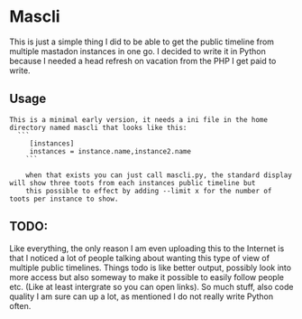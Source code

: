 # Mascli
 This is just a simple thing I did to be able to get the public timeline from multiple mastadon instances in one go. I decided to write it in Python because I needed a head refresh on vacation from the PHP I get paid to write. 

## Usage
	This is a minimal early version, it needs a ini file in the home directory named mascli that looks like this:
	  ```
		 [instances]
		 instances = instance.name,instance2.name
		```

		when that exists you can just call mascli.py, the standard display will show three toots from each instances public timeline but
		this possible to effect by adding --limit x for the number of toots per instance to show.

## TODO:
  Like everything, the only reason I am even uploading this to the Internet is that I noticed a lot of people talking about wanting
		this type of view of multiple public timelines. Things todo is like better output, possibly look into more access but also someway
		to make it possible to easily follow people etc. (Like at least intergrate so you can open links). So much stuff, also code quality I 
		am sure can up a lot, as mentioned I do not really write Python often. 
